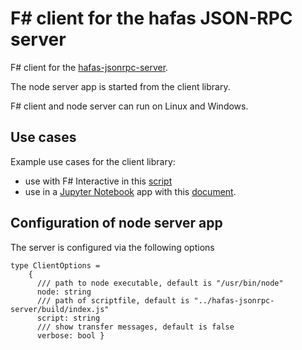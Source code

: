 # F# client for the hafas JSON-RPC server

F# client for the [hafas-jsonrpc-server](https://github.com/bergmannjg/hafas-jsonrpc-server).

The node server app is started from the client library.

F# client and node server can run on Linux and Windows.

## Use cases

Example use cases for the client library:

* use with F# Interactive in this [script](./hafas-example.fsx)
* use in a [Jupyter Notebook](https://jupyter.org/) app with this [document](./hafas-example.ipynb).

## Configuration of node server app

The server is configured via the following options

```
type ClientOptions =
    {
      /// path to node executable, default is "/usr/bin/node"
      node: string
      /// path of scriptfile, default is "../hafas-jsonrpc-server/build/index.js"
      script: string
      /// show transfer messages, default is false
      verbose: bool }
```






